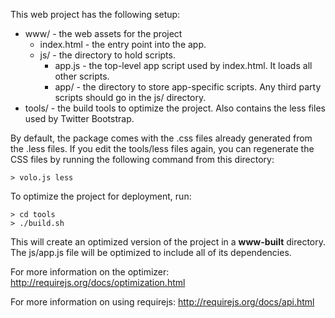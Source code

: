 This web project has the following setup:

* www/ - the web assets for the project
    * index.html - the entry point into the app.
    * js/ - the directory to hold scripts.
        * app.js - the top-level app script used by index.html. It loads all
        other scripts.
        * app/ - the directory to store app-specific scripts. Any third
        party scripts should go in the js/ directory.
* tools/ - the build tools to optimize the project. Also contains the less
files used by Twitter Bootstrap.

By default, the package comes with the .css files already generated from the
.less files. If you edit the tools/less files again, you can regenerate the
CSS files by running the following command from this directory:

    > volo.js less

To optimize the project for deployment, run:

    > cd tools
    > ./build.sh

This will create an optimized version of the project in a **www-built**
directory. The js/app.js file will be optimized to include all of its
dependencies.

For more information on the optimizer:
http://requirejs.org/docs/optimization.html

For more information on using requirejs:
http://requirejs.org/docs/api.html
